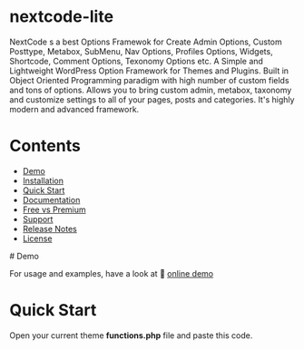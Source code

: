 # nextcode-lite
NextCode s a best Options Framewok for Create Admin Options, Custom Posttype, Metabox, SubMenu, Nav Options, Profiles Options, Widgets, Shortcode, Comment Options, Texonomy Options etc. A Simple and Lightweight WordPress Option Framework for Themes and Plugins. Built in Object Oriented Programming paradigm with high number of custom fields and tons of options. Allows you to bring custom admin, metabox, taxonomy and customize settings to all of your pages, posts and categories. It's highly modern and advanced framework.
# Contents
<ul>
  <li><a href="#demo">Demo</a></li>
  <li><a href="#installation">Installation</a></li>
  <li><a href="#quick-start">Quick Start</a></li>
  <li><a href="#documentation">Documentation</a></li>
  <li><a href="#free-vs-premium">Free vs Premium</a></li>
  <li><a href="#support">Support</a></li>
  <li><a href="#release-notes">Release Notes</a></li>
  <li><a href="#license">License</a></li>
</ul>
# Demo
<p>For usage and examples, have a look at <g-emoji class="g-emoji" alias="rocket" fallback-src="https://github.githubassets.com/images/icons/emoji/unicode/1f680.png">🚀</g-emoji> <a href="http://nextcode.themedev.net/wp-login.php?login=demo" rel="nofollow">online demo</a></p>

# Quick Start
<p>Open your current theme <strong>functions.php</strong> file and paste this code.</p>
